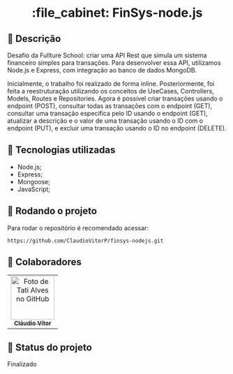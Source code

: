 <h1 align="center">:file_cabinet: FinSys-node.js</h1>

## :memo: Descrição
Desafio da Fullture School: criar uma API Rest que simula um sistema financeiro simples para transações. Para desenvolver essa API, utilizamos Node.js e Express, com integração ao banco de dados MongoDB.

Inicialmente, o trabalho foi realizado de forma inline. Posteriormente, foi feita a reestruturação utilizando os conceitos de UseCases, Controllers, Models, Routes e Repositories. Agora é possível criar transações usando o endpoint (POST), consultar todas as transações com o endpoint (GET), consultar uma transação específica pelo ID usando o endpoint (GET), atualizar a descrição e o valor de uma transação usando o ID com o endpoint (PUT), e excluir uma transação usando o ID no endpoint (DELETE).

## :wrench: Tecnologias utilizadas
* Node.js;
* Express;
* Mongoose;
* JavaScript;

## :rocket: Rodando o projeto
Para rodar o repositório é recomendado acessar:
```
https://github.com/ClaudioVitorP/finsys-nodejs.git
```

## :handshake: Colaboradores
<table>
  <tr>
    <td align="center">
      <a href="https://github.com/ClaudioVitorP">
        <img src="https://img.freepik.com/vetores-premium/desenho-de-desenho-animado-de-um-programador_29937-8176.jpg" width="100px;" alt="Foto de Tati Alves no GitHub"/><br>
        <sub>
          <b>Cláudio Vítor</b>
        </sub>
      </a>
    </td>
  </tr>
</table>

## :dart: Status do projeto
Finalizado